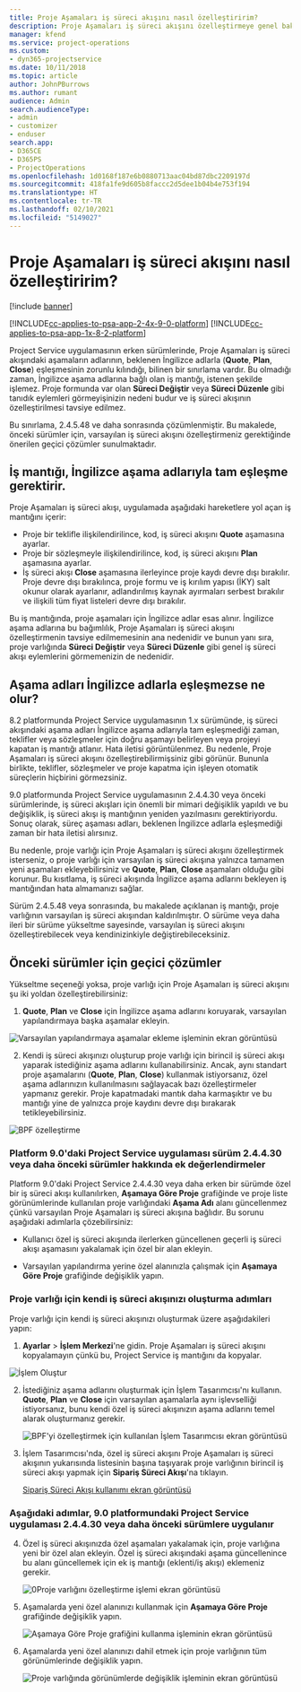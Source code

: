```yaml
---
title: Proje Aşamaları iş süreci akışını nasıl özelleştiririm?
description: Proje Aşamaları iş süreci akışını özelleştirmeye genel bakış.
manager: kfend
ms.service: project-operations
ms.custom:
- dyn365-projectservice
ms.date: 10/11/2018
ms.topic: article
author: JohnPBurrows
ms.author: rumant
audience: Admin
search.audienceType:
- admin
- customizer
- enduser
search.app:
- D365CE
- D365PS
- ProjectOperations
ms.openlocfilehash: 1d0168f187e6b0880713aac04bd87dbc2209197d
ms.sourcegitcommit: 418fa1fe9d605b8faccc2d5dee1b04b4e753f194
ms.translationtype: HT
ms.contentlocale: tr-TR
ms.lasthandoff: 02/10/2021
ms.locfileid: "5149027"
---
```

# <a name="how-do-i-customize-the-project-stages-business-process-flow"></a>Proje Aşamaları iş süreci akışını nasıl özelleştiririm?

[!include [banner](../includes/psa-now-project-operations.md)]

[!INCLUDE[cc-applies-to-psa-app-2-4x-9-0-platform](../includes/cc-applies-to-psa-app-2-4x-9-0-platform.md)]
[!INCLUDE[cc-applies-to-psa-app-1x-8-2-platform](../includes/cc-applies-to-psa-app-1x-8-2-platform.md)]

Project Service uygulamasının erken sürümlerinde, Proje Aşamaları iş süreci akışındaki aşamaların adlarının, beklenen İngilizce adlarla (**Quote**, **Plan**, **Close**) eşleşmesinin zorunlu kılındığı, bilinen bir sınırlama vardır. Bu olmadığı zaman, İngilizce aşama adlarına bağlı olan iş mantığı, istenen şekilde işlemez. Proje formunda var olan **Süreci Değiştir** veya **Süreci Düzenle** gibi tanıdık eylemleri görmeyişinizin nedeni budur ve iş süreci akışının özelleştirilmesi tavsiye edilmez. 

Bu sınırlama, 2.4.5.48 ve daha sonrasında çözümlenmiştir. Bu makalede, önceki sürümler için, varsayılan iş süreci akışını özelleştirmeniz gerektiğinde önerilen geçici çözümler sunulmaktadır.  

## <a name="business-logic-requires-an-exact-match-with-english-stage-names"></a>İş mantığı, İngilizce aşama adlarıyla tam eşleşme gerektirir.

Proje Aşamaları iş süreci akışı, uygulamada aşağıdaki hareketlere yol açan iş mantığını içerir:
- Proje bir teklifle ilişkilendirilince, kod, iş süreci akışını **Quote** aşamasına ayarlar.
- Proje bir sözleşmeyle ilişkilendirilince, kod, iş süreci akışını **Plan** aşamasına ayarlar.
- İş süreci akışı **Close** aşamasına ilerleyince proje kaydı devre dışı bırakılır. Proje devre dışı bırakılınca, proje formu ve iş kırılım yapısı (İKY) salt okunur olarak ayarlanır, adlandırılmış kaynak ayırmaları serbest bırakılır ve ilişkili tüm fiyat listeleri devre dışı bırakılır.

Bu iş mantığında, proje aşamaları için İngilizce adlar esas alınır. İngilizce aşama adlarına bu bağımlılık, Proje Aşamaları iş süreci akışını özelleştirmenin tavsiye edilmemesinin ana nedenidir ve bunun yanı sıra, proje varlığında **Süreci Değiştir** veya **Süreci Düzenle** gibi genel iş süreci akışı eylemlerini görmemenizin de nedenidir.

## <a name="what-happens-if-the-stage-names-dont-match-the-english-names"></a>Aşama adları İngilizce adlarla eşleşmezse ne olur?

8.2 platformunda Project Service uygulamasının 1.x sürümünde, iş süreci akışındaki aşama adları İngilizce aşama adlarıyla tam eşleşmediği zaman, teklifler veya sözleşmeler için doğru aşamayı belirleyen veya projeyi kapatan iş mantığı atlanır. Hata iletisi görüntülenmez. Bu nedenle, Proje Aşamaları iş süreci akışını özelleştirebilirmişsiniz gibi görünür. Bununla birlikte, teklifler, sözleşmeler ve proje kapatma için işleyen otomatik süreçlerin hiçbirini görmezsiniz.

9.0 platformunda Project Service uygulamasının 2.4.4.30 veya önceki sürümlerinde, iş süreci akışları için önemli bir mimari değişiklik yapıldı ve bu değişiklik, iş süreci akışı iş mantığının yeniden yazılmasını gerektiriyordu. Sonuç olarak, süreç aşaması adları, beklenen İngilizce adlarla eşleşmediği zaman bir hata iletisi alırsınız. 

Bu nedenle, proje varlığı için Proje Aşamaları iş süreci akışını özelleştirmek isterseniz, o proje varlığı için varsayılan iş süreci akışına yalnızca tamamen yeni aşamaları ekleyebilirsiniz ve **Quote**, **Plan**, **Close** aşamaları olduğu gibi korunur. Bu kısıtlama, iş süreci akışında İngilizce aşama adlarını bekleyen iş mantığından hata almamanızı sağlar.

Sürüm 2.4.5.48 veya sonrasında, bu makalede açıklanan iş mantığı, proje varlığının varsayılan iş süreci akışından kaldırılmıştır. O sürüme veya daha ileri bir sürüme yükseltme sayesinde, varsayılan iş süreci akışını özelleştirebilecek veya kendinizinkiyle değiştirebileceksiniz. 

## <a name="workarounds-for-earlier-versions"></a>Önceki sürümler için geçici çözümler

Yükseltme seçeneği yoksa, proje varlığı için Proje Aşamaları iş süreci akışını şu iki yoldan özelleştirebilirsiniz:

1. **Quote**, **Plan** ve **Close** için İngilizce aşama adlarını koruyarak, varsayılan yapılandırmaya başka aşamalar ekleyin.


![Varsayılan yapılandırmaya aşamalar ekleme işleminin ekran görüntüsü](media/FAQ-Customize-BPF-1.png)
 
2. Kendi iş süreci akışınızı oluşturup proje varlığı için birincil iş süreci akışı yaparak istediğiniz aşama adlarını kullanabilirsiniz. Ancak, aynı standart proje aşamalarını (**Quote**, **Plan**, **Close**) kullanmak istiyorsanız, özel aşama adlarınızın kullanılmasını sağlayacak bazı özelleştirmeler yapmanız gerekir. Proje kapatmadaki mantık daha karmaşıktır ve bu mantığı yine de yalnızca proje kaydını devre dışı bırakarak tetikleyebilirsiniz.

![BPF özelleştirme](media/FAQ-Customize-BPF-2.png)

### <a name="additional-considerations-for-project-service-app-version-24430-or-earlier-on-platform-90"></a>Platform 9.0'daki Project Service uygulaması sürüm 2.4.4.30 veya daha önceki sürümler hakkında ek değerlendirmeler

Platform 9.0'daki Project Service 2.4.4.30 veya daha erken bir sürümde özel bir iş süreci akışı kullanılırken, **Aşamaya Göre Proje** grafiğinde ve proje liste görünümlerinde kullanılan proje varlığındaki **Aşama Adı** alanı güncellenmez çünkü varsayılan Proje Aşamaları iş süreci akışına bağlıdır. Bu sorunu aşağıdaki adımlarla çözebilirsiniz:

- Kullanıcı özel iş süreci akışında ilerlerken güncellenen geçerli iş süreci akışı aşamasını yakalamak için özel bir alan ekleyin.

- Varsayılan yapılandırma yerine özel alanınızla çalışmak için **Aşamaya Göre Proje** grafiğinde değişiklik yapın.

### <a name="steps-to-create-your-own-business-process-flow-for-the-project-entity"></a>Proje varlığı için kendi iş süreci akışınızı oluşturma adımları

Proje varlığı için kendi iş süreci akışınızı oluşturmak üzere aşağıdakileri yapın:

1. **Ayarlar** > **İşlem Merkezi**'ne gidin. Proje Aşamaları iş süreci akışını kopyalamayın çünkü bu, Project Service iş mantığını da kopyalar.

  ![İşlem Oluştur](media/FAQ-Customize-BPF-3.png)

2. İstediğiniz aşama adlarını oluşturmak için İşlem Tasarımcısı'nı kullanın. **Quote**, **Plan** ve **Close** için varsayılan aşamalarla aynı işlevselliği istiyorsanız, bunu kendi özel iş süreci akışınızın aşama adlarını temel alarak oluşturmanız gerekir.

   ![BPF'yi özelleştirmek için kullanılan İşlem Tasarımcısı ekran görüntüsü](media/FAQ-Customize-BPF-4.png) 

3. İşlem Tasarımcısı'nda, özel iş süreci akışını Proje Aşamaları iş süreci akışının yukarısında listesinin başına taşıyarak proje varlığının birincil iş süreci akışı yapmak için **Sipariş Süreci Akışı**'na tıklayın.


   [Sipariş Süreci Akışı kullanımı ekran görüntüsü](media/FAQ-Customize-BPF-5-720.png)

### <a name="the-following-steps-apply-to-project-service-app-24430-or-earlier-on-the-90-platform"></a>Aşağıdaki adımlar, 9.0 platformundaki Project Service uygulaması 2.4.4.30 veya daha önceki sürümlere uygulanır

4. Özel iş süreci akışınızda özel aşamaları yakalamak için, proje varlığına yeni bir özel alan ekleyin. Özel iş süreci akışındaki aşama güncellenince bu alanı güncellemek için ek iş mantığı (eklenti/iş akışı) eklemeniz gerekir.

   ![0Proje varlığını özelleştirme işlemi ekran görüntüsü](media/FAQ-Customize-BPF-6-720.png)

5. Aşamalarda yeni özel alanınızı kullanmak için **Aşamaya Göre Proje** grafiğinde değişiklik yapın.

   ![Aşamaya Göre Proje grafiğini kullanma işleminin ekran görüntüsü](media/FAQ-Customize-BPF-7-720.png)

6. Aşamalarda yeni özel alanınızı dahil etmek için proje varlığının tüm görünümlerinde değişiklik yapın.

   ![Proje varlığında görünümlerde değişiklik işleminin ekran görüntüsü](media/FAQ-Customize-BPF-8-720.png)

